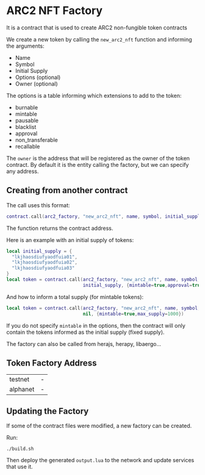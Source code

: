 # ARC2 NFT Factory

It is a contract that is used to create ARC2 non-fungible token contracts

We create a new token by calling the `new_arc2_nft` function and informing
the arguments:

* Name
* Symbol
* Initial Supply
* Options (optional)
* Owner   (optional)

The options is a table informing which extensions to add to the token:

* burnable
* mintable
* pausable
* blacklist
* approval
* non_transferable
* recallable

The `owner` is the address that will be registered as the owner of the
token contract. By default it is the entity calling the factory, but
we can specify any address.


## Creating from another contract

The call uses this format:

```lua
contract.call(arc2_factory, "new_arc2_nft", name, symbol, initial_supply, options)
```

The function returns the contract address.

Here is an example with an initial supply of tokens:

```lua
local initial_supply = {
  "lkjhaosdiufyaodfuia01",
  "lkjhaosdiufyaodfuia02",
  "lkjhaosdiufyaodfuia03"
}
local token = contract.call(arc2_factory, "new_arc2_nft", name, symbol,
                            initial_supply, {mintable=true,approval=true})
```

And how to inform a total supply (for mintable tokens):

```lua
local token = contract.call(arc2_factory, "new_arc2_nft", name, symbol,
                            nil, {mintable=true,max_supply=1000})
```

If you do not specify `mintable` in the options, then the contract will only
contain the tokens informed as the initial supply (fixed supply).

The factory can also be called from herajs, herapy, libaergo...


## Token Factory Address

<table>
  <tr><td>testnet</td><td>-</td></tr>
  <tr><td>alphanet</td><td>-</td></tr>
</table>


## Updating the Factory

If some of the contract files were modified, a new factory can be created.

Run:

```
./build.sh
```

Then deploy the generated `output.lua` to the network and update services
that use it.
